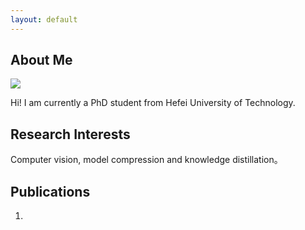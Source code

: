 ```yaml
---
layout: default
---
```


## About Me

<img class="profile-picture" src="sherlock.jpg">

Hi! I am currently a PhD student from Hefei University of Technology.

## Research Interests
Computer vision, model compression and knowledge distillation。

## Publications

1. 


